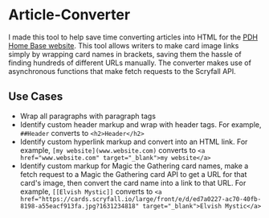 # Article-Converter

I made this tool to help save time converting articles into HTML for the [PDH Home Base website](https://www.pdhhomebase.com/articles). This tool allows writers to make card image links simply by wrapping card names in brackets, saving them the hassle of finding hundreds of different URLs manually. The converter makes use of asynchronous functions that make fetch requests to the Scryfall API.

## Use Cases
* Wrap all paragraphs with paragraph tags
* Identify custom header markup and wrap with header tags. For example, ```##Header``` converts to ```<h2>Header</h2>```
* Identify custom hyperlink markup and convert into an HTML link. For example, ```[my website](www.website.com)``` converts to ```<a href="www.website.com" target="_blank">my website</a>```
* Identify custom markup for Magic the Gathering card names, make a fetch request to a Magic the Gathering card API to get a URL for that card's image, then convert the card name into a link to that URL. For example, ```[[Elvish Mystic]]``` converts to ```<a href="https://cards.scryfall.io/large/front/e/d/ed7a0227-ac70-40fb-8198-a55eacf913fa.jpg?1631234818" target="_blank">Elvish Mystic</a>```
